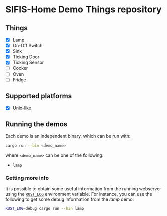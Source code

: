 # SIFIS-Home Demo Things repository

## Things

- [x] Lamp
- [x] On-Off Switch
- [x] Sink
- [x] Ticking Door
- [x] Ticking Sensor
- [ ] Cooker
- [ ] Oven
- [ ] Fridge

## Supported platforms

- [x] Unix-like

## Running the demos

Each demo is an independent binary, which can be run with:

```sh
cargo run --bin <demo_name>
```

where `<demo_name>` can be one of the following:

- `lamp`

### Getting more info

It is possible to obtain some useful information from the running webserver
using the
[`RUST_LOG`](https://rust-lang-nursery.github.io/rust-cookbook/development_tools/debugging/config_log.html)
environment variable. For instance, you can use the following to get some debug
information from the _lamp_ demo:

```sh
RUST_LOG=debug cargo run --bin lamp
```
